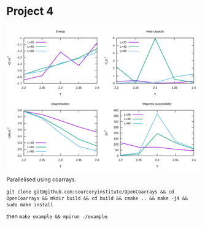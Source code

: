 # Project 4

![plot](fig.svg)

Parallelised using coarrays.

`git clone git@github.com:sourceryinstitute/OpenCoarrays && cd OpenCoarrays && mkdir build && cd build && cmake .. && make -j4 && sudo make install`

then `make example && mpirun ./example`.
